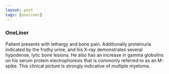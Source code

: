 ```yaml
---
layout: post
tags: [oneliner]
---
```



### OneLiner

Patient presents with lethargy and bone pain. Additionally proteinuria indicated by the frothy urine, and his X-ray demonstrates several hypodense, lytic bone lesions. He also has an increase in gamma globulins on his serum protein electrophoresis that is commonly referred to as an M-spike. This clinical picture is strongly indicative of multiple myeloma.
